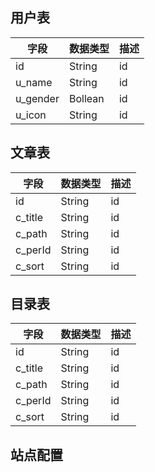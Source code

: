 ## 用户表
| 字段 | 数据类型 | 描述 |
| ----| ----| ----|
|  id | String | id |
|  u_name | String | id |
|  u_gender | Bollean | id |
|  u_icon | String | id |

## 文章表
| 字段 | 数据类型 | 描述 |
| ----| ----| ----|
|  id | String | id |
|  c_title | String | id |
|  c_path | String | id |
|  c_perId | String | id |
|  c_sort | String | id |

## 目录表 

| 字段 | 数据类型 | 描述 |
| ----| ----| ----|
|  id | String | id |
|  c_title | String | id |
|  c_path | String | id |
|  c_perId | String | id |
|  c_sort | String | id |

## 站点配置 